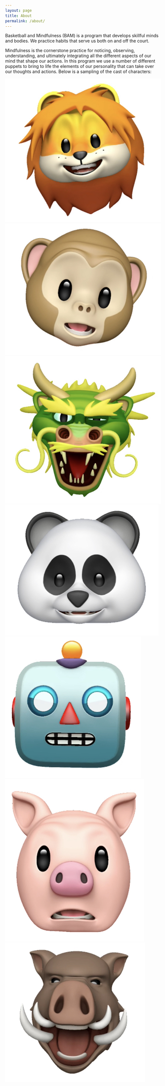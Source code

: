 ```yaml
---
layout: page
title: About
permalink: /about/
---
```


Basketball and Mindfulness (BAM) is a program that develops skillful minds and bodies.  We practice habits that serve us both on and off the court.

Mindfulness is the cornerstone practice for noticing, observing, understanding, and ultimately integrating all the different aspects of our mind that shape our actions.  In this program we use a number of different puppets to bring to life the elements of our personality that can take over our thoughts and actions.  Below is a sampling of the cast of characters:

![lion](/assets/lion.jpg)
![monkey](/assets/monkey.jpg)
![dragon](/assets/dragon.jpg)
![panda](/assets/panda.jpg)
![robot](/assets/robot.jpg)
![piggy](/assets/piggy.jpg)
![warthog](/assets/warthog.jpg)
